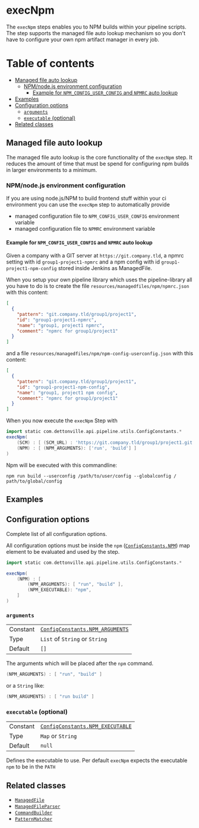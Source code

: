 # execNpm

The `execNpm` steps enables you to NPM builds within your pipeline
scripts. The step supports the managed file auto lookup mechanism so you
don't have to configure your own npm artifact manager in every job.

# Table of contents
* [Managed file auto lookup](#managed-file-auto-lookup)
    * [NPM/node.js environment configuration](#npmnodejs-environment-configuration)
        * [Example for `NPM_CONFIG_USER_CONFIG` and `NPMRC` auto lookup](#example-for-npm_config_user_config-and-npmrc-auto-lookup)
* [Examples]()
* [Configuration options](#configuration-options)
    * [`arguments`](#arguments)
    * [`executable` (optional)](#executable-optional)
* [Related classes](#related-classes)

## Managed file auto lookup

The managed file auto lookup is the core functionality of the
`execNpm` step. It reduces the amount of time that must be spend for
configuring npm builds in larger environments to a minimum.

### NPM/node.js environment configuration

If you are using node.js/NPM to build frontend stuff within your ci
environment you can use the `execNpm` step to automatically provide
* managed configuration file to `NPM_CONFIG_USER_CONFIG` environment
  variable
* managed configuration file to `NPMRC` environment variable

#### Example for `NPM_CONFIG_USER_CONFIG` and `NPMRC` auto lookup

Given a company with a GIT server at `https://git.company.tld`, a npmrc
setting with id `group1-project1-npmrc` and a npm config with id
`group1-project1-npm-config` stored inside Jenkins as ManagedFile.

When you setup your own pipeline library which uses the pipeline-library
all you have to do is to create the file
`resources/managedfiles/npm/npmrc.json` with this content:

```json
[
  {
    "pattern": "git.company.tld/group1/project1",
    "id": "group1-project1-npmrc",
    "name": "group1, project1 npmrc",
    "comment": "npmrc for group1/project1"
  }
]

```

and a file `resources/managedfiles/npm/npm-config-userconfig.json` with
this content:

```json
[
  {
    "pattern": "git.company.tld/group1/project1",
    "id": "group1-project1-npm-config",
    "name": "group1, project1 npm config",
    "comment": "npmrc for group1/project1"
  }
]

```

When you now execute the `execNpm` Step with
```groovy
import static com.dettonville.api.pipeline.utils.ConfigConstants.*
execNpm(
    (SCM) : [ (SCM_URL) : 'https://git.company.tld/group1/project1.git' ],
    (NPM) : [ (NPM_ARGUMENTS): ['run', 'build'] ]
)
```

Npm will be executed with this commandline:

`npm run build --userconfig /path/to/user/config --globalconfig /
path/to/global/config`

## Examples



## Configuration options

Complete list of all configuration options.

All configuration options must be inside the `npm`
([`ConfigConstants.NPM`](../src/com/dettonville/dcapi/pipeline/utils/ConfigConstants.groovy))
map element to be evaluated and used by the step.

```groovy
import static com.dettonville.api.pipeline.utils.ConfigConstants.*

execNpm( 
    (NPM) : [
        (NPM_ARGUMENTS): [ "run", "build" ],
        (NPM_EXECUTABLE): "npm",
    ]
)
```

### `arguments`
|||
|---|---|
|Constant|[`ConfigConstants.NPM_ARGUMENTS`](../src/com/dettonville/dcapi/pipeline/utils/ConfigConstants.groovy)|
|Type|`List` of `String` or `String`|
|Default|`[]`|

The arguments which will be placed after the `npm` command.

```groovy
(NPM_ARGUMENTS) : [ "run", "build" ]
```

or a `String` like:

```groovy
(NPM_ARGUMENTS) : [ "run build" ]
```

### `executable` (optional)
|||
|---|---|
|Constant|[`ConfigConstants.NPM_EXECUTABLE`](../src/com/dettonville/dcapi/pipeline/utils/ConfigConstants.groovy)|
|Type|`Map` or `String`|
|Default|`null`|

Defines the executable to use. Per default `execNpm` expects the executable `npm` to be in the `PATH`

## Related classes
* [`ManagedFile`](../src/com/dettonville/dcapi/pipeline/managedfiles/ManagedFile.groovy)
* [`ManagedFileParser`](../src/com/dettonville/dcapi/pipeline/managedfiles/ManagedFileParser.groovy)
* [`CommandBuilder`](../src/com/dettonville/dcapi/pipeline/shell/CommandBuilderImpl.groovy)
* [`PatternMatcher`](../src/com/dettonville/dcapi/pipeline/utils/PatternMatcher.groovy)
